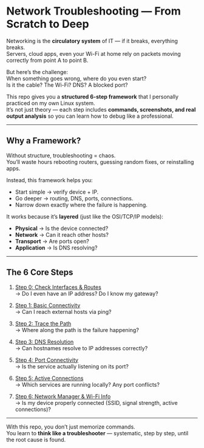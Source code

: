 # Network Troubleshooting — From Scratch to Deep  

Networking is the **circulatory system** of IT — if it breaks, everything breaks.  
Servers, cloud apps, even your Wi-Fi at home rely on packets moving correctly from point A to point B.  

But here’s the challenge:  
When something goes wrong, where do you even start?  
Is it the cable? The Wi-Fi? DNS? A blocked port?  

This repo gives you a **structured 6-step framework** that I personally practiced on my own Linux system.  
It’s not just theory — each step includes **commands, screenshots, and real output analysis** so you can learn how to debug like a professional.  

---

## Why a Framework?  

Without structure, troubleshooting = chaos.  
You’ll waste hours rebooting routers, guessing random fixes, or reinstalling apps.  

Instead, this framework helps you:  
- Start simple → verify device + IP.  
- Go deeper → routing, DNS, ports, connections.  
- Narrow down exactly where the failure is happening.  

It works because it’s **layered** (just like the OSI/TCP/IP models):  
- **Physical** → Is the device connected?  
- **Network** → Can it reach other hosts?  
- **Transport** → Are ports open?  
- **Application** → Is DNS resolving?  

---

## The 6 Core Steps  

1. [Step 0: Check Interfaces & Routes](./step-0-check-interfaces/README.md)  
   → Do I even have an IP address? Do I know my gateway?  

2. [Step 1: Basic Connectivity](./step-1-basic-connectivity/README.md)  
   → Can I reach external hosts via ping?  

3. [Step 2: Trace the Path](./step-2-traceroute/README.md)  
   → Where along the path is the failure happening?  

4. [Step 3: DNS Resolution](./step-3-dns-resolution/README.md)  
   → Can hostnames resolve to IP addresses correctly?  

5. [Step 4: Port Connectivity](./step-4-port-connectivity/README.md)  
   → Is the service actually listening on its port?  

6. [Step 5: Active Connections](./step-5-active-connections/README.md)  
   → Which services are running locally? Any port conflicts?  

7. [Step 6: Network Manager & Wi-Fi Info](./step-6-network-manager/README.md)  
   → Is my device properly connected (SSID, signal strength, active connections)?  

---

With this repo, you don’t just memorize commands.  
You learn to **think like a troubleshooter** — systematic, step by step, until the root cause is found.  
